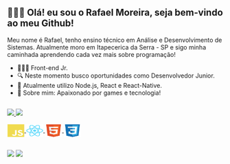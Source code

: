 ## 👨🏻‍💻 Olá! eu sou  o Rafael Moreira, seja bem-vindo ao meu Github!

Meu nome é Rafael, tenho ensino técnico em Análise e Desenvolvimento de Sistemas. Atualmente moro em Itapecerica da Serra - SP e sigo minha caminhada aprendendo cada vez mais sobre programação!

  
- 👨🏻‍💻 Front-end Jr.
- 🔍 Neste momento busco oportunidades como Desenvolvedor Junior.
- 📰 Atualmente utilizo Node.js, React e React-Native.
- 💬 Sobre mim: Apaixonado por games e tecnologia!
##
<div>
  <a href="https://github.com/rafaellore">
  <img height="180em" src="https://github-readme-stats.vercel.app/api?username=rafaellore&show_icons=true&theme=dark&include_all_commits=true&count_private=true"/>
  <img height="180em" src="https://github-readme-stats.vercel.app/api/top-langs/?username=rafaellore&layout=compact&langs_count=7&theme=dark"/>
</div>
  
 <div style="display: inline_block"><br>
  <img align="center" alt="rafael-Js" height="30" width="40" src="https://raw.githubusercontent.com/devicons/devicon/master/icons/javascript/javascript-plain.svg">
  <img align="center" alt="rafael-React" height="30" width="40" src="https://raw.githubusercontent.com/devicons/devicon/master/icons/react/react-original.svg">
  <img align="center" alt="rafael-HTML" height="30" width="40" src="https://raw.githubusercontent.com/devicons/devicon/master/icons/html5/html5-original.svg">
  <img align="center" alt="rafael-CSS" height="30" width="40" src="https://raw.githubusercontent.com/devicons/devicon/master/icons/css3/css3-original.svg">
</div> 

  
  ##
  
  <div> 
  <a href = "rafael.moreira27099@gmail.com"><img src="https://img.shields.io/badge/-Gmail-%23333?style=for-the-badge&logo=gmail&logoColor=white" target="_blank"></a>
  <a href="https://www.linkedin.com/in/rafael-moreira-3baa96205/" target="_blank"><img src="https://img.shields.io/badge/-LinkedIn-%230077B5?style=for-the-badge&logo=linkedin&logoColor=white" target="_blank"></a> 

</div>

